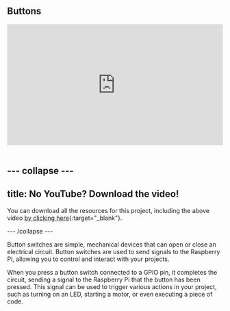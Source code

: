 
## Buttons

<html>
  <div style="position: relative; overflow: hidden; padding-top: 56.25%;">
    <iframe style="position: absolute; top: 0; left: 0; right: 0; width: 100%; height: 100%; border: none;" src="https://www.youtube.com/embed/GPj1BQTqWOc?rel=0&cc_load_policy=1" allowfullscreen allow="accelerometer; autoplay; clipboard-write; encrypted-media; gyroscope; picture-in-picture; web-share">
    </iframe>
  </div><br>
</html>

--- collapse ---
---
title: No YouTube? Download the video!
---

You can download all the resources for this project, including the above video [by clicking here](https://rpf.io/p/en/rpi-button-switch-go){:target="_blank"}. 


--- /collapse ---

Button switches are simple, mechanical devices that can open or close an electrical circuit. Button switches are used to send signals to the Raspberry Pi, allowing you to control and interact with your projects.

When you press a button switch connected to a GPIO pin, it completes the circuit, sending a signal to the Raspberry Pi that the button has been pressed. This signal can be used to trigger various actions in your project, such as turning on an LED, starting a motor, or even executing a piece of code.
